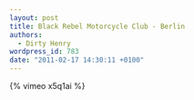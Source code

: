```yaml
---
layout: post
title: Black Rebel Motorcycle Club - Berlin
authors:
  - Dirty Henry
wordpress_id: 783
date: "2011-02-17 14:30:11 +0100"
---
```


{% vimeo x5q1ai %}
